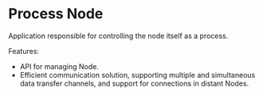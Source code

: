 # Process Node

Application responsible for controlling the node itself as a process.

Features:
- API for managing Node.
- Efficient communication solution, supporting multiple and simultaneous data transfer channels, and support for connections in distant Nodes.


